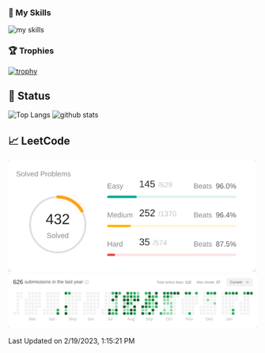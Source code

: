 ### 🌱 My Skills
<img alt="my skills" src="https://skillicons.dev/icons?i=aws,docker,linux,github,redis,jenkins,laravel,php,py,nextjs,react,nuxtjs,vue,nodejs,ts,js,jest,webpack,rust,vscode,&theme=light" />

### 🏆 Trophies
[![trophy](https://github-profile-trophy.vercel.app/?username=k-yamasaki-zakisan&margin-w=15&margin-h=15)](https://github.com/ryo-ma/github-profile-trophy)
<!-- [![AtCoder Trophies](https://atcoder-trophies.vercel.app/api/v1/atcoder?username=kkp)](https://github.com/KATO-Hiro/AtCoderTrophies) -->

[](
![visitors](https://visitor-badge.glitch.me/badge?page_id=k-yamasaki-zakisan)
)

## 🎯 Status
<p align="left"> 
  <img alt="Top Langs" height="150px" src="https://github-readme-stats.vercel.app/api/top-langs/?username=k-yamasaki-zakisan&layout=compact&show_icons=true" />
  <img alt="github stats" height="150px" src="https://github-readme-stats.vercel.app/api?username=k-yamasaki-zakisan" />
</p>

## 📈 LeetCode
<!--START_SECTION:leetcode-streak-updated-time-->

<picture>
  <source media="(prefers-color-scheme: dark)" srcset="./images/problems_dark.png" width="500">
  <img alt="" src="./images/problems.png" width="500">
</picture>
<picture>
  <source media="(prefers-color-scheme: dark)" srcset="./images/streak_dark.png">
  <img alt="" src="./images/streak.png">
</picture>
  
Last Updated on 2/19/2023, 1:15:21 PM
  
<!--END_SECTION:leetcode-streak-updated-time-->
